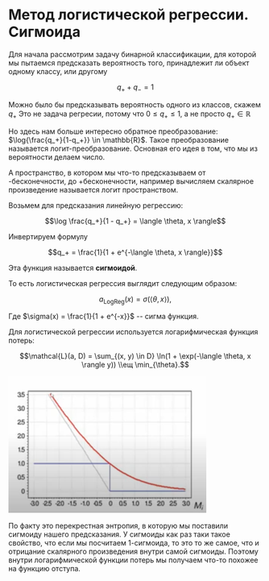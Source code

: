 # Метод логистической регрессии. Сигмоида

Для начала рассмотрим задачу бинарной классификации, для которой мы пытаемся предсказать вероятность того, принадлежит ли объект одному классу, или другому

$$q_+ + q_- = 1$$

Можно было бы предсказывать вероятность одного из классов, скажем $q_+$ Это не задача регресии, потому что $0 \leq q_+ \leq 1$, а не просто $q_+ \in \mathbb{R}$

Но здесь нам больше интересно обратное преобразование: $\log{\frac{q_+}{1-q_+}} \in \mathbb{R}$. Такое преобразование называется логит-преобразование. Основная его идея в том, что мы из вероятности делаем число.

А пространство, в котором мы что-то предсказываем от -бесконечности, до +бесконечности, например вычисляем скалярное произведение называется логит пространством.

Возьмем для предсказания линейную регрессию:

$$\log \frac{q_+}{1 - q_+} = \langle \theta, x \rangle$$

Инвертируем формулу

$$q_+ = \frac{1}{1 + e^{-\langle \theta, x \rangle}}$$

Эта функция называется **сигмоидой**.

То есть логистическая регрессия выглядит следующим образом:

$$a_{\text{LogReg}}(x) = \sigma (\langle \theta, x \rangle),$$

Где $\sigma(x) = \frac{1}{1 + e^{-x}}$ -- сигма функция.

Для логистической регрессии используется логарифмическая функция потерь:

$$\mathcal{L}(a, D) = \sum_{(x, y) \in D} \ln(1 + \exp(-\langle \theta, x \rangle y)) \\ещ \min_{\theta}.$$

![Логарифмическая функция потерь](assets/LogarithmLoss.png)

По факту это перекрестная энтропия, в которую мы поставили сигмоиду нашего предсказания. У сигмоиды как раз таки такое свойство, что если мы посчитаем 1-сигмоида, то это то же самое, что и отрицание скалярного произведения внутри самой сигмоиды. Поэтому внутри логарифмической функции потерь мы получаем что-то похожее на функцию отступа.
